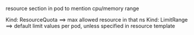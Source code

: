 resource section in pod to mention cpu/memory range

Kind: ResourceQuota ==> max allowed resource in that ns
Kind: LimitRange ==> default limit values per pod, unless specified in resource template